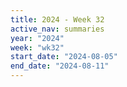 ```yaml
---
title: 2024 - Week 32
active_nav: summaries
year: "2024"
week: "wk32"
start_date: "2024-08-05"
end_date: "2024-08-11"
---
```

